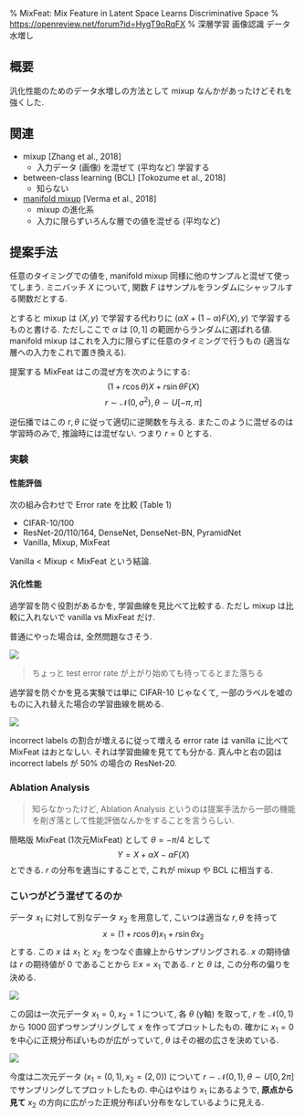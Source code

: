 % MixFeat: Mix Feature in Latent Space Learns Discriminative Space 
% https://openreview.net/forum?id=HygT9oRqFX
% 深層学習 画像認識 データ水増し

## 概要

汎化性能のためのデータ水増しの方法として mixup なんかがあったけどそれを強くした.

## 関連

- mixup [Zhang et al., 2018]
    - 入力データ (画像) を混ぜて (平均など) 学習する
- between-class learning (BCL) [Tokozume et al., 2018]
    - 知らない
- [manifold mixup](./Manifold-Mixup.html) [Verma et al., 2018]
    - mixup の進化系
    - 入力に限らずいろんな層での値を混ぜる (平均など)

## 提案手法

任意のタイミングでの値を, manifold mixup 同様に他のサンプルと混ぜて使ってしまう.
ミニバッチ $X$ について, 関数 $F$ はサンプルをランダムにシャッフルする関数だとする.

とすると mixup は $(X, y)$ で学習する代わりに $(\alpha X + (1-\alpha) F(X), y)$ で学習するものと書ける.
ただしここで $\alpha$ は $[0,1]$ の範囲からランダムに選ばれる値.
manifold mixup はこれを入力に限らずに任意のタイミングで行うもの (適当な層への入力をこれで置き換える).

提案する MixFeat はこの混ぜ方を次のようにする:
$$(1 + r \cos \theta) X + r \sin \theta F(X)$$
$$r \sim \mathcal N(0, \sigma^2), \theta \sim U[-\pi, \pi]$$

逆伝播ではこの $r, \theta$ に従って適切に逆関数を与える.
またこのように混ぜるのは学習時のみで, 推論時には混ぜない.
つまり $r=0$ とする.

### 実験

#### 性能評価

次の組み合わせで Error rate を比較 (Table 1)

- CIFAR-10/100
- ResNet-20/110/164, DenseNet, DenseNet-BN, PyramidNet
- Vanilla, Mixup, MixFeat

Vanilla $<$ Mixup $<$ MixFeat という結論.

#### 汎化性能

過学習を防ぐ役割があるかを, 学習曲線を見比べて比較する.
ただし mixup は比較に入れないで vanilla vs MixFeat だけ.

普通にやった場合は, 全然問題なさそう.

![](https://i.imgur.com/AGzGyk8.png)

> ちょっと test error rate が上がり始めても待ってるとまた落ちる

過学習を防ぐかを見る実験では単に CIFAR-10 じゃなくて,
一部のラベルを嘘のものに入れ替えた場合の学習曲線を眺める.

![](https://i.imgur.com/Coxwr2B.png)

incorrect labels の割合が増えるに従って増える error rate は vanilla に比べて MixFeat はおとなしい.
それは学習曲線を見てても分かる.
真ん中と右の図は incorrect labels が 50% の場合の ResNet-20.

### Ablation Analysis

> 知らなかったけど, Ablation Analysis というのは提案手法から一部の機能を削ぎ落として性能評価なんかをすることを言うらしい.

簡略版 MixFeat (1次元MixFeat) として $\theta=-\pi/4$ として
$$Y = X + \alpha X - \alpha F(X)$$
とできる.
$r$ の分布を適当にすることで, これが mixup や BCL に相当する.


### こいつがどう混ぜてるのか

データ $x_1$ に対して別なデータ $x_2$ を用意して, こいつは適当な $r, \theta$ を持って
$$x = (1+r \cos\theta) x_1 + r \sin \theta x_2$$
とする.
この $x$ は $x_1$ と $x_2$ をつなぐ直線上からサンプリングされる.
$x$ の期待値は $r$ の期待値が $0$ であることから $\mathbb E x = x_1$ である.
$r$ と $\theta$ は, この分布の偏りを決める.

<!-- ![](https://i.imgur.com/0JXHXyV.png) -->
![](https://i.imgur.com/QUWc75Y.png)

この図は一次元データ $x_1=0, x_2=1$ について, 各 $\theta$ (y軸) を取って,
$r$ を $\mathcal N(0,1)$ から 1000 回ずつサンプリングして $x$ を作ってプロットしたもの.
確かに $x_1=0$ を中心に正規分布ぽいものが広がっていて, $\theta$ はその裾の広さを決めている.

![](https://i.imgur.com/qSiNeHi.png)

今度は二次元データ $(x_1=(0, 1), x_2=(2, 0))$ について
$r \sim \mathcal N(0,1), \theta \sim U[0,2\pi]$
でサンプリングしてプロットしたもの.
中心はやはり $x_1$ にあるようで, **原点から見て** $x_2$ の方向に広がった正規分布ぽい分布をなしているように見える.
